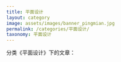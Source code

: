 ```yaml
---
title: 平面设计
layout: category
image: assets/images/banner_pingmian.jpg
permalink: /categories/平面设计/
taxonomy: 平面设计
---
```


分类《平面设计》下的文章：